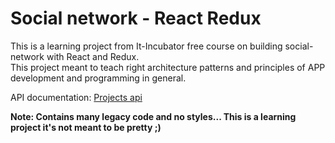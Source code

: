 # Social network - React Redux

This is a learning project from It-Incubator free course on building social-network with React and Redux.\
This project meant to teach right architecture patterns and principles of APP development and programming in general.

API documentation: [Projects api](https://social-network.samuraijs.com/docs?type=todolist)

**Note: Contains many legacy code and no styles... This is a learning project it's not meant to be pretty ;)**
